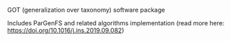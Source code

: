 GOT (generalization over taxonomy) software package

Includes ParGenFS and related algorithms implementation (read more here: https://doi.org/10.1016/j.ins.2019.09.082)
